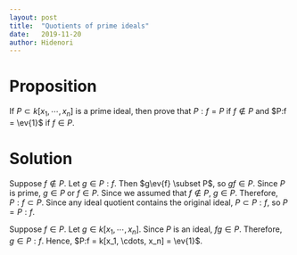 ```yaml
---
layout: post
title:  "Quotients of prime ideals"
date:   2019-11-20
author: Hidenori
---
```


# Proposition
If $P \subset k[x_1, \cdots, x_n]$ is a prime ideal, then prove that $P:f = P$ if $f \notin P$ and $P:f = \ev{1}$ if $f \in P$.

# Solution
Suppose $f \notin P$.
Let $g \in P:f$.
Then $g\ev{f} \subset P$, so $gf \in P$.
Since $P$ is prime, $g \in P$ or $f \in P$.
Since we assumed that $f \notin P$, $g \in P$.
Therefore, $P:f \subset P$.
Since any ideal quotient contains the original ideal, $P \subset P:f$, so $P = P:f$.

Suppose $f \in P$.
Let $g \in k[x_1, \cdots, x_n]$.
Since $P$ is an ideal, $fg \in P$.
Therefore, $g \in P:f$.
Hence, $P:f = k[x_1, \cdots, x_n] = \ev{1}$.

